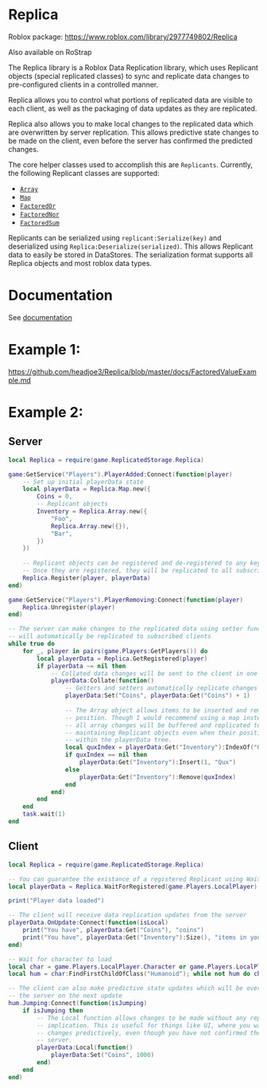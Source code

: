 # Replica

Roblox package: https://www.roblox.com/library/2977749802/Replica

Also available on RoStrap

The Replica library is a Roblox Data Replication library, which uses Replicant objects (special replicated classes) to sync and replicate data changes to pre-configured clients in a controlled manner.

Replica allows you to control what portions of replicated data are visible to each client, as well as the packaging of data updates as they are replicated.

Replica also allows you to make local changes to the replicated data which are overwritten by server replication. This allows predictive state changes to be made on the client, even before the server has confirmed the predicted changes.

The core helper classes used to accomplish this are `Replicants`.
Currently, the following Replicant classes are supported:
* [`Array`](https://github.com/headjoe3/Replica/blob/master/docs/Array.md)
* [`Map`](https://github.com/headjoe3/Replica/blob/master/docs/Map.md)
* [`FactoredOr`](https://github.com/headjoe3/Replica/blob/master/FactoredOr/Array.md)
* [`FactoredNor`](https://github.com/headjoe3/Replica/blob/master/FactoredNor/Array.md)
* [`FactoredSum`](https://github.com/headjoe3/Replica/blob/master/docs/FactoredSum.md)


Replicants can be serialized using `replicant:Serialize(key)` and deserialized using `Replica:Deserialize(serialized)`. This allows Replicant data to easily be stored in DataStores.
The serialization format supports all Replica objects and most roblox data types.

# Documentation

See [documentation](https://github.com/headjoe3/Replica/blob/master/docs/Replica.md)


# Example 1:

https://github.com/headjoe3/Replica/blob/master/docs/FactoredValueExample.md

# Example 2:

## Server
```lua
local Replica = require(game.ReplicatedStorage.Replica)

game:GetService("Players").PlayerAdded:Connect(function(player)
    -- Set up initial playerData state
    local playerData = Replica.Map.new({
        Coins = 0,
        -- Replicant objects
        Inventory = Replica.Array.new({
            "Foo",
            Replica.Array.new({}),
            "Bar",
        })
    })
    
    -- Replicant objects can be registered and de-registered to any key.
    -- Once they are registered, they will be replicated to all subscribed clients
    Replica.Register(player, playerData)
end)

game:GetService("Players").PlayerRemoving:Connect(function(player)
    Replica.Unregister(player)
end)

-- The server can make changes to the replicated data using setter functions, and it
-- will automatically be replicated to subscribed clients
while true do
    for _, player in pairs(game.Players:GetPlayers()) do
        local playerData = Replica.GetRegistered(player)
        if playerData ~= nil then
            -- Collated data changes will be sent to the client in one single update
            playerData:Collate(function()
                -- Getters and setters automatically replicate changes to Replicant data
                playerData:Set("Coins", playerData:Get("Coins") + 1)
                
                -- The Array object allows items to be inserted and removed at any
                -- position. Though I would recommend using a map instead,
                -- all array changes will be buffered and replicated to the clients,
                -- maintaining Replicant objects even when their position changes.
                -- within the playerData tree.
                local quxIndex = playerData:Get("Inventory"):IndexOf("Qux")
                if quxIndex == nil then
                    playerData:Get("Inventory"):Insert(1, "Qux")
                else
                    playerData:Get("Inventory"):Remove(quxIndex)
                end
            end)
        end
    end
    task.wait(1)
end
```

## Client
```lua
local Replica = require(game.ReplicatedStorage.Replica)

-- You can guarantee the existance of a registered Replicant using WaitForRegistered
local playerData = Replica.WaitForRegistered(game.Players.LocalPlayer)

print("Player data loaded")

-- The client will receive data replication updates from the server
playerData.OnUpdate:Connect(function(isLocal)
    print("You have", playerData:Get("Coins"), "coins")
    print("You have", playerData:Get("Inventory"):Size(), "items in your inventory")
end)

-- Wait for character to load
local char = game.Players.LocalPlayer.Character or game.Players.LocalPlayer.CharacterAdded:Wait()
local hum = char:FindFirstChildOfClass("Humanoid"); while not hum do char.ChildAdded:Wait() hum = char:FindFirstChildOfClass("Humanoid") end

-- The client can also make predictive state updates which will be overridden by
-- the server on the next update
hum.Jumping:Connect(function(isJumping)
    if isJumping then
        -- The Local function allows changes to be made without any replication
        -- implication. This is useful for things like UI, where you want to display
        -- changes predictively, even though you have not confirmed them with the
        -- server.
        playerData:Local(function()
            playerData:Set("Coins", 1000)
        end)
    end
end)
```
